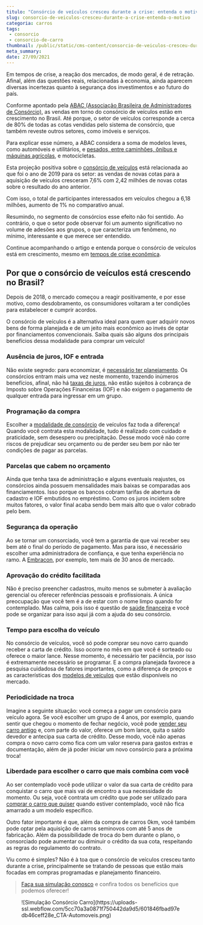 ```yaml
---
titulo: "Consórcio de veículos cresceu durante a crise: entenda o motivo"
slug: consorcio-de-veiculos-cresceu-durante-a-crise-entenda-o-motivo
categoria: carros
tags:
 - consorcio
 - consorcio-de-carro
thumbnail: /public/static/cms-content/consorcio-de-veiculos-cresceu-durante-a-crise-entenda-o-motivo.jpg
meta_summary: 
date: 27/09/2021
---
```

Em tempos de crise, a reação dos mercados, de modo geral, é de retração. Afinal, além das questões reais, relacionadas à economia, ainda aparecem diversas incertezas quanto à segurança dos investimentos e ao futuro do país.

Conforme apontado pela [ABAC (Associação Brasileira de Administradores de Consórcio)](https://abac.org.br/), as vendas em torno do consórcio de veículos estão em crescimento no Brasil. Até porque, o setor de veículos corresponde a cerca de 80% de todas as cotas vendidas pelo sistema de consórcio, que também reveste outros setores, como imóveis e serviços.

Para explicar esse número, a ABAC considera a soma de modelos leves, como automóveis e utilitários, e [pesados, entre caminhões, ônibus e máquinas agrícolas](https://www.embracon.com.br/blog/saiba-como-investir-em-veiculos-pesados-com-o-consorcio-embracon), e motocicletas.

Esta projeção positiva sobre o [consórcio de veículos](https://www.embracon.com.br/blog/sobre-o-consorcio-de-veiculos-embracon) está relacionada ao que foi o ano de 2019 para os setor: as vendas de novas cotas para a aquisição de veículos cresceram 7,6% com 2,42 milhões de novas cotas sobre o resultado do ano anterior.

Com isso, o total de participantes interessados em veículos chegou a 6,18 milhões, aumento de 1% no comparativo anual.

Resumindo, no segmento de consórcios esse efeito não foi sentido. Ao contrário, o que o setor pode observar foi um aumento significativo no volume de adesões aos grupos, o que caracteriza um fenômeno, no mínimo, interessante e que merece ser entendido.

Continue acompanhando o artigo e entenda porque o consórcio de veículos está em crescimento, mesmo em [tempos de crise econômica](https://www.embracon.com.br/blog/mudancas-no-consorcio-durante-a-pandemia).

Por que o consórcio de veículos está crescendo no Brasil? 
----------------------------------------------------------

Depois de 2018, o mercado começou a reagir positivamente, e por esse motivo, como desdobramento, os consumidores voltaram a ter condições para estabelecer e cumprir acordos.

O consórcio de veículos é a alternativa ideal para quem quer adquirir novos bens de forma planejada e de um jeito mais econômico ao invés de optar por financiamentos convencionais. Saiba quais são alguns dos principais benefícios dessa modalidade para comprar um veículo!

### Ausência de juros, IOF e entrada 

Não existe segredo: para economizar, é [necessário ter planejamento](https://www.embracon.com.br/blog/planejamento-financeiro-um-guia-para-as-financas-nao-sairem-de-controle). Os consórcios entram mais uma vez neste momento, trazendo inúmeros benefícios, afinal, não há [taxas de juros](https://www.embracon.com.br/blog/parcela-de-consorcio-tem-juros), não estão sujeitos à cobrança de Imposto sobre Operações Financeiras (IOF) e não exigem o pagamento de qualquer entrada para ingressar em um grupo.

### Programação da compra 

Escolher a [modalidade de consórcio](https://www.embracon.com.br/blog/guia-definitivo-tudo-o-que-voce-precisa-saber-sobre-consorcio) de veículos faz toda a diferença! Quando você contrata esta modalidade, tudo é realizado com cuidado e praticidade, sem desespero ou precipitação. Desse modo você não corre riscos de prejudicar seu orçamento ou de perder seu bem por não ter condições de pagar as parcelas.

### Parcelas que cabem no orçamento 

Ainda que tenha taxa de administração e alguns eventuais reajustes, os consórcios ainda possuem mensalidades mais baixas se comparadas aos financiamentos. Isso porque os bancos cobram tarifas de abertura de cadastro e IOF embutidos no empréstimo. Como os juros incidem sobre muitos fatores, o valor final acaba sendo bem mais alto que o valor cobrado pelo bem.

### Segurança da operação 

Ao se tornar um consorciado, você tem a garantia de que vai receber seu bem até o final do período de pagamento. Mas para isso, é necessário escolher uma administradora de confiança, e que tenha experiência no ramo. A [Embracon](https://www.embracon.com.br/), por exemplo, tem mais de 30 anos de mercado.

### Aprovação do crédito facilitada 

Não é preciso preencher cadastros, muito menos se submeter à avaliação gerencial ou oferecer referências pessoais e profissionais. A única preocupação que você tem é a de estar com o nome limpo quando for contemplado. Mas calma, pois isso é questão de [saúde financeira](https://www.embracon.com.br/blog/5-dicas-para-conquistar-a-saude-financeira) e você pode se organizar para isso aqui já com a ajuda do seu consórcio.

### Tempo para escolha do veículo 

No consórcio de veículos, você só pode comprar seu novo carro quando receber a carta de crédito. Isso ocorre no mês em que você é sorteado ou oferece o maior lance. Nesse momento, é necessário ter paciência, por isso é extremamente necessário se programar. E a compra planejada favorece a pesquisa cuidadosa de fatores importantes, como a diferença de preços e as características dos [modelos de veículos](https://www.embracon.com.br/blog/comprar-carro-usado-com-a-carta-de-credito-do-consorcio) que estão disponíveis no mercado.

### Periodicidade na troca 

Imagine a seguinte situação: você começa a pagar um consórcio para veículo agora. Se você escolher um grupo de 4 anos, por exemplo, quando sentir que chegou o momento de fechar negócio, você pode [vender seu carro antigo](https://www.embracon.com.br/blog/os-principais-cuidados-na-hora-de-vender-o-seu-carro) e, com parte do valor, oferece um bom lance, quita o saldo devedor e antecipa sua carta de crédito. Desse modo, você não apenas compra o novo carro como fica com um valor reserva para gastos extras e documentação, além de já poder iniciar um novo consórcio para a próxima troca!

### Liberdade para escolher o carro que mais combina com você 

Ao ser contemplado você pode utilizar o valor da sua carta de crédito para conquistar o carro que mais vai de encontro a sua necessidade do momento. Ou seja, você contrata um crédito que pode ser utilizado para [comprar o carro que quiser](https://www.embracon.com.br/blog/primeiro-carro-como-acertar-na-escolha) quando estiver contemplado, você não fica amarrado a um modelo específico.

Outro fator importante é que, além da compra de carros 0km, você também pode optar pela aquisição de carros seminovos com até 5 anos de fabricação. Além da possibilidade de troca do bem durante o plano, o consorciado pode aumentar ou diminuir o crédito da sua cota, respeitando as regras do regulamento do contrato.

Viu como é simples? Não é à toa que o consórcio de veículos cresceu tanto durante a crise, principalmente se tratando de pessoas que estão mais focadas em compras programadas e planejamento financeiro.

> [Faça sua simulação conosco](https://www.embracon.com.br/consorcio-de-carros/?utm_source=blog&utm_medium=referral&utm_content=) e confira todos os benefícios que podemos oferecer!

<figure class="w-richtext-figure-type-image w-richtext-align-center"><div>![Simulação Consórcio Carro](https://uploads-ssl.webflow.com/5cc70a3a0871f750442da9d5/601846fbad97edb46ceff28e_CTA-Automoveis.png)</div></figure>
